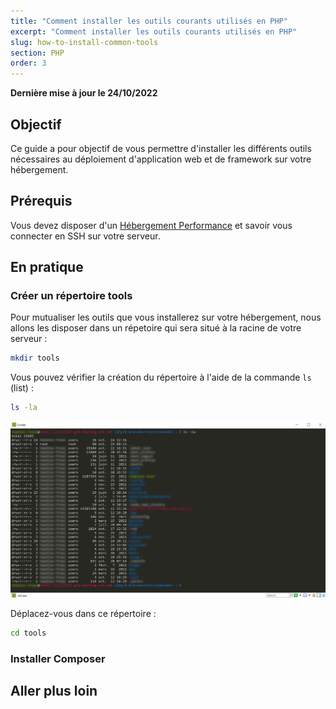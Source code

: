 ```yaml
---
title: "Comment installer les outils courants utilisés en PHP"
excerpt: "Comment installer les outils courants utilisés en PHP"
slug: how-to-install-common-tools
section: PHP
order: 3
---
```


**Dernière mise à jour le 24/10/2022**

## Objectif

Ce guide a pour objectif de vous permettre d'installer les différents outils nécessaires au déploiement d'application web et de framework sur votre hébergement.

## Prérequis

Vous devez disposer d'un [Hébergement Performance](https://www.ovhcloud.com/fr/web-hosting/performance-offer/) et savoir vous connecter en SSH sur votre serveur.

## En pratique

### Créer un répertoire tools

Pour mutualiser les outils que vous installerez sur votre hébergement, nous allons les disposer dans un répetoire qui sera situé à la racine de votre serveur :

```sh
mkdir tools
```

Vous pouvez vérifier la création du répertoire à l'aide de la commande `ls` (list) :
```sh
ls -la
```

![list command](images/how_to_install_common_tools%5B1%5D.png)

Déplacez-vous dans ce répertoire :

```sh
cd tools
```

### Installer Composer



## Aller plus loin
